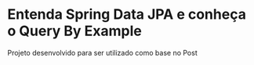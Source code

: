 # Entenda Spring Data JPA e conheça o Query By Example

Projeto desenvolvido para ser utilizado como base no Post
